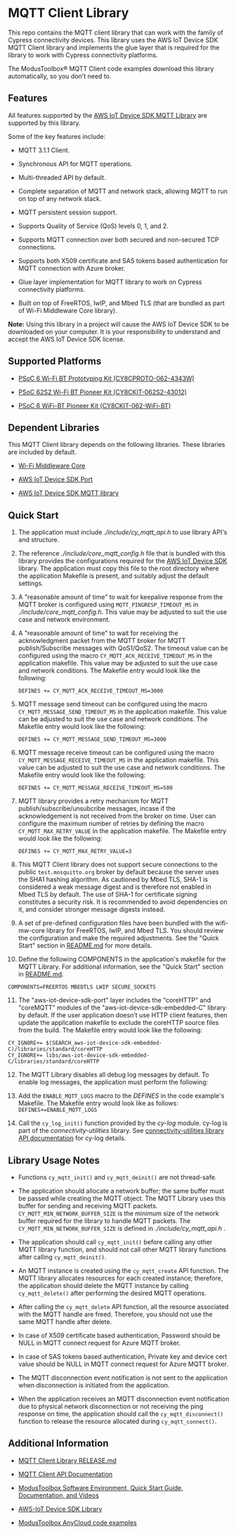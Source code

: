 # MQTT Client Library

This repo contains the MQTT client library that can work with the family of Cypress connectivity devices. This library uses the AWS IoT Device SDK MQTT Client library and implements the glue layer that is required for the library to work with Cypress connectivity platforms.

The ModusToolbox® MQTT Client code examples download this library automatically, so you don't need to.

## Features

All features supported by the [AWS IoT Device SDK MQTT Library](https://github.com/aws/aws-iot-device-sdk-embedded-C/tree/202011.00) are supported by this library.

Some of the key features include:

- MQTT 3.1.1 Client.

- Synchronous API for MQTT operations.

- Multi-threaded API by default.

- Complete separation of MQTT and network stack, allowing MQTT to run on top of any network stack.

- MQTT persistent session support.

- Supports Quality of Service (QoS) levels 0, 1, and 2.

- Supports MQTT connection over both secured and non-secured TCP connections.

- Supports both X509 certificate and SAS tokens based authentication for MQTT connection with Azure broker.

- Glue layer implementation for MQTT library to work on Cypress connectivity platforms.

- Built on top of FreeRTOS, lwIP, and Mbed TLS (that are bundled as part of Wi-Fi Middleware Core library).

**Note:** Using this library in a project will cause the AWS IoT Device SDK to be downloaded on your computer. It is your responsibility to understand and accept the AWS IoT Device SDK license.

## Supported Platforms

- [PSoC 6 Wi-Fi BT Prototyping Kit (CY8CPROTO-062-4343W)](https://www.cypress.com/documentation/development-kitsboards/psoc-6-wi-fi-bt-prototyping-kit-cy8cproto-062-4343w)

- [PSoC 62S2 Wi-Fi BT Pioneer Kit (CY8CKIT-062S2-43012)](https://www.cypress.com/documentation/development-kitsboards/psoc-62s2-wi-fi-bt-pioneer-kit-cy8ckit-062s2-43012)

- [PSoC 6 WiFi-BT Pioneer Kit (CY8CKIT-062-WiFi-BT)](https://www.cypress.com/documentation/development-kitsboards/psoc-6-wifi-bt-pioneer-kit-cy8ckit-062-wifi-bt)

## Dependent Libraries

This MQTT Client library depends on the following libraries. These libraries are included by default.

- [Wi-Fi Middleware Core](https://github.com/cypresssemiconductorco/wifi-mw-core)

- [AWS IoT Device SDK Port](https://github.com/cypresssemiconductorco/aws-iot-device-sdk-port)

- [AWS IoT Device SDK MQTT library](https://github.com/aws/aws-iot-device-sdk-embedded-C/tree/202011.00)

## Quick Start

1. The application must include *./include/cy_mqtt_api.h* to use library API's and structure.

2. The reference *./include/core_mqtt_config.h* file that is bundled with this library provides the configurations required for the [AWS IoT Device SDK](https://github.com/aws/aws-iot-device-sdk-embedded-C/tree/202011.00) library. The application must copy this file to the root directory where the application Makefile is present, and suitably adjust the default settings.

3. A "reasonable amount of time" to wait for keepalive response from the MQTT broker is configured using `MQTT_PINGRESP_TIMEOUT_MS` in *./include/core_mqtt_config.h*. This value may be adjusted to suit the use case and network environment.

4. A "reasonable amount of time" to wait for receiving the acknowledgment packet from the MQTT broker for MQTT publish/Subscribe messages with QoS1/QoS2. The timeout value can be configured using the macro `CY_MQTT_ACK_RECEIVE_TIMEOUT_MS` in the application makefile. This value may be adjusted to suit the use case and network conditions. The Makefile entry would look like the following:
   ```
   DEFINES += CY_MQTT_ACK_RECEIVE_TIMEOUT_MS=3000
   ```

5. MQTT message send timeout can be configured using the macro `CY_MQTT_MESSAGE_SEND_TIMEOUT_MS` in the application makefile. This value can be adjusted to suit the use case and network conditions. The Makefile entry would look like the following:
   ```
   DEFINES += CY_MQTT_MESSAGE_SEND_TIMEOUT_MS=3000
   ```

6. MQTT message receive timeout can be configured using the macro `CY_MQTT_MESSAGE_RECEIVE_TIMEOUT_MS` in the application makefile. This value can be adjusted to suit the use case and network conditions. The Makefile entry would look like the following:
   ```
   DEFINES += CY_MQTT_MESSAGE_RECEIVE_TIMEOUT_MS=500
   ```

7. MQTT library provides a retry mechanism for MQTT publish/subscribe/unsubcribe messages, incase if the acknowledgement is not received from the broker on time. User can configure the maximum number of retries by defining the macro `CY_MQTT_MAX_RETRY_VALUE` in the application makefile. The Makefile entry would look like the following:
   ```
   DEFINES += CY_MQTT_MAX_RETRY_VALUE=3
   ```

8. This MQTT Client library does not support secure connections to the public `test.mosquitto.org` broker by default because the server uses the SHA1 hashing algorithm. As cautioned by Mbed TLS, SHA-1 is considered a weak message digest and is therefore not enabled in Mbed TLS by default. The use of SHA-1 for certificate signing constitutes a security risk. It is recommended to avoid dependencies on it, and consider stronger message digests instead.

9. A set of pre-defined configuration files have been bundled with the wifi-mw-core library for FreeRTOS, lwIP, and Mbed TLS. You should review the configuration and make the required adjustments. See the "Quick Start" section in [README.md](https://github.com/cypresssemiconductorco/wifi-mw-core/blob/master/README.md) for more details.

10. Define the following COMPONENTS in the application's makefile for the MQTT Library. For additional information, see the "Quick Start" section in [README.md](https://github.com/cypresssemiconductorco/wifi-mw-core/blob/master/README.md).
   ```
   COMPONENTS=FREERTOS MBEDTLS LWIP SECURE_SOCKETS
   ```

11. The "aws-iot-device-sdk-port" layer includes the "coreHTTP" and "coreMQTT" modules of the "aws-iot-device-sdk-embedded-C" library by default. If the user application doesn't use HTTP client features, then update the application makefile to exclude the coreHTTP source files from the build. The Makefile entry would look like the following:
   ```
   CY_IGNORE+= $(SEARCH_aws-iot-device-sdk-embedded-C)/libraries/standard/coreHTTP
   CY_IGNORE+= libs/aws-iot-device-sdk-embedded-C/libraries/standard/coreHTTP
   ```

12. The MQTT Library disables all debug log messages by default. To enable log messages, the application must perform the following:

   1. Add the `ENABLE_MQTT_LOGS` macro to the *DEFINES* in the code example's Makefile. The Makefile entry would look like as follows:
     ```
       DEFINES+=ENABLE_MQTT_LOGS
     ```
   2. Call the `cy_log_init()` function provided by the *cy-log* module. cy-log is part of the *connectivity-utilities* library. See [connectivity-utilities library API documentation](https://cypresssemiconductorco.github.io/connectivity-utilities/api_reference_manual/html/group__logging__utils.html) for cy-log details.

## Library Usage Notes
- Functions `cy_mqtt_init()` and `cy_mqtt_deinit()` are not thread-safe.

- The application should allocate a network buffer; the same buffer must be passed while creating the MQTT object. The MQTT Library uses this buffer for sending and receiving MQTT packets. `CY_MQTT_MIN_NETWORK_BUFFER_SIZE` is the minimum size of the network buffer required for the library to handle MQTT packets. The `CY_MQTT_MIN_NETWORK_BUFFER_SIZE` is defined in *./include/cy_mqtt_api.h* .

- The application should call `cy_mqtt_init()` before calling any other MQTT library function, and should not call other MQTT library functions after calling `cy_mqtt_deinit()`.

- An MQTT instance is created using the `cy_mqtt_create` API function. The MQTT library allocates resources for each created instance; therefore, the application should delete the MQTT instance by calling `cy_mqtt_delete()` after performing the desired MQTT operations.

- After calling the `cy_mqtt_delete` API function, all the resource associated with the MQTT handle are freed. Therefore, you should not use the same MQTT handle after delete.

- In case of X509 certificate based authentication, Password should be NULL in MQTT connect request for Azure MQTT broker.

- In case of SAS tokens based authentication, Private key and device cert value should be NULL in MQTT connect request for Azure MQTT broker.

- The MQTT disconnection event notification is not sent to the application when disconnection is initiated from the application.

- When the application receives an MQTT disconnection event notification due to physical network disconnection or not receiving the ping response on time, the application should call the `cy_mqtt_disconnect()` function to release the resource allocated during `cy_mqtt_connect()`.

## Additional Information

- [MQTT Client Library RELEASE.md](./RELEASE.md)

- [MQTT Client API Documentation](https://cypresssemiconductorco.github.io/mqtt/api_reference_manual/html/index.html)

- [ModusToolbox Software Environment, Quick Start Guide, Documentation, and Videos](https://www.cypress.com/products/modustoolbox-software-environment)

- [AWS-IoT Device SDK Library](https://github.com/aws/aws-iot-device-sdk-embedded-C/tree/202011.00)

- [ModusToolbox AnyCloud code examples](https://github.com/cypresssemiconductorco?q=mtb-example-anycloud%20NOT%20Deprecated)
